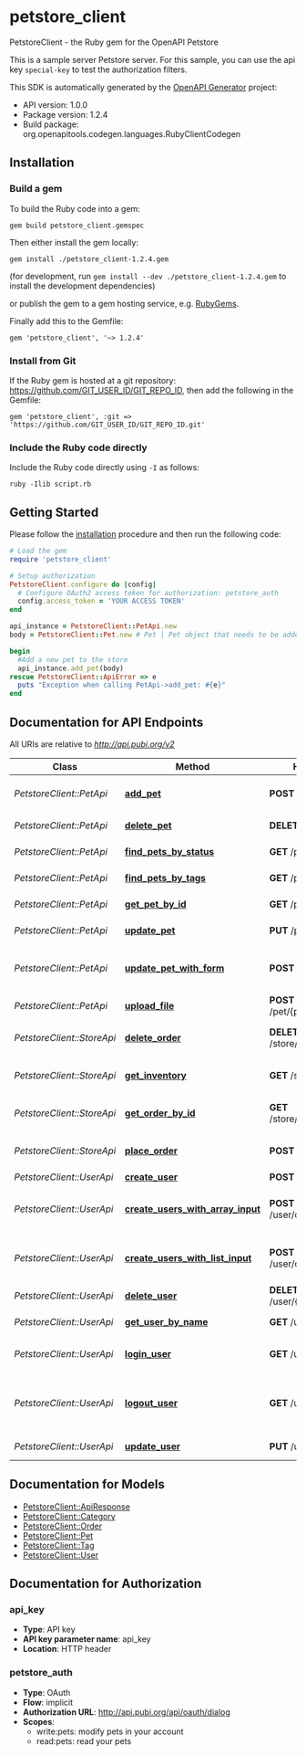# petstore_client

PetstoreClient - the Ruby gem for the OpenAPI Petstore

This is a sample server Petstore server. For this sample, you can use the api key `special-key` to test the authorization filters.

This SDK is automatically generated by the [OpenAPI Generator](https://openapi-generator.tech) project:

- API version: 1.0.0
- Package version: 1.2.4
- Build package: org.openapitools.codegen.languages.RubyClientCodegen

## Installation

### Build a gem

To build the Ruby code into a gem:

```shell
gem build petstore_client.gemspec
```

Then either install the gem locally:

```shell
gem install ./petstore_client-1.2.4.gem
```

(for development, run `gem install --dev ./petstore_client-1.2.4.gem` to install the development dependencies)

or publish the gem to a gem hosting service, e.g. [RubyGems](https://rubygems.org/).

Finally add this to the Gemfile:

    gem 'petstore_client', '~> 1.2.4'

### Install from Git

If the Ruby gem is hosted at a git repository: https://github.com/GIT_USER_ID/GIT_REPO_ID, then add the following in the Gemfile:

    gem 'petstore_client', :git => 'https://github.com/GIT_USER_ID/GIT_REPO_ID.git'

### Include the Ruby code directly

Include the Ruby code directly using `-I` as follows:

```shell
ruby -Ilib script.rb
```

## Getting Started

Please follow the [installation](#installation) procedure and then run the following code:

```ruby
# Load the gem
require 'petstore_client'

# Setup authorization
PetstoreClient.configure do |config|
  # Configure OAuth2 access token for authorization: petstore_auth
  config.access_token = 'YOUR ACCESS TOKEN'
end

api_instance = PetstoreClient::PetApi.new
body = PetstoreClient::Pet.new # Pet | Pet object that needs to be added to the store

begin
  #Add a new pet to the store
  api_instance.add_pet(body)
rescue PetstoreClient::ApiError => e
  puts "Exception when calling PetApi->add_pet: #{e}"
end

```

## Documentation for API Endpoints

All URIs are relative to *http://api.pubi.org/v2*

Class | Method | HTTP request | Description
------------ | ------------- | ------------- | -------------
*PetstoreClient::PetApi* | [**add_pet**](docs/PetApi.md#add_pet) | **POST** /pet | Add a new pet to the store
*PetstoreClient::PetApi* | [**delete_pet**](docs/PetApi.md#delete_pet) | **DELETE** /pet/{petId} | Deletes a pet
*PetstoreClient::PetApi* | [**find_pets_by_status**](docs/PetApi.md#find_pets_by_status) | **GET** /pet/findByStatus | Finds Pets by status
*PetstoreClient::PetApi* | [**find_pets_by_tags**](docs/PetApi.md#find_pets_by_tags) | **GET** /pet/findByTags | Finds Pets by tags
*PetstoreClient::PetApi* | [**get_pet_by_id**](docs/PetApi.md#get_pet_by_id) | **GET** /pet/{petId} | Find pet by ID
*PetstoreClient::PetApi* | [**update_pet**](docs/PetApi.md#update_pet) | **PUT** /pet | Update an existing pet
*PetstoreClient::PetApi* | [**update_pet_with_form**](docs/PetApi.md#update_pet_with_form) | **POST** /pet/{petId} | Updates a pet in the store with form data
*PetstoreClient::PetApi* | [**upload_file**](docs/PetApi.md#upload_file) | **POST** /pet/{petId}/uploadImage | uploads an image
*PetstoreClient::StoreApi* | [**delete_order**](docs/StoreApi.md#delete_order) | **DELETE** /store/order/{orderId} | Delete purchase order by ID
*PetstoreClient::StoreApi* | [**get_inventory**](docs/StoreApi.md#get_inventory) | **GET** /store/inventory | Returns pet inventories by status
*PetstoreClient::StoreApi* | [**get_order_by_id**](docs/StoreApi.md#get_order_by_id) | **GET** /store/order/{orderId} | Find purchase order by ID
*PetstoreClient::StoreApi* | [**place_order**](docs/StoreApi.md#place_order) | **POST** /store/order | Place an order for a pet
*PetstoreClient::UserApi* | [**create_user**](docs/UserApi.md#create_user) | **POST** /user | Create user
*PetstoreClient::UserApi* | [**create_users_with_array_input**](docs/UserApi.md#create_users_with_array_input) | **POST** /user/createWithArray | Creates list of users with given input array
*PetstoreClient::UserApi* | [**create_users_with_list_input**](docs/UserApi.md#create_users_with_list_input) | **POST** /user/createWithList | Creates list of users with given input array
*PetstoreClient::UserApi* | [**delete_user**](docs/UserApi.md#delete_user) | **DELETE** /user/{username} | Delete user
*PetstoreClient::UserApi* | [**get_user_by_name**](docs/UserApi.md#get_user_by_name) | **GET** /user/{username} | Get user by user name
*PetstoreClient::UserApi* | [**login_user**](docs/UserApi.md#login_user) | **GET** /user/login | Logs user into the system
*PetstoreClient::UserApi* | [**logout_user**](docs/UserApi.md#logout_user) | **GET** /user/logout | Logs out current logged in user session
*PetstoreClient::UserApi* | [**update_user**](docs/UserApi.md#update_user) | **PUT** /user/{username} | Updated user


## Documentation for Models

 - [PetstoreClient::ApiResponse](docs/ApiResponse.md)
 - [PetstoreClient::Category](docs/Category.md)
 - [PetstoreClient::Order](docs/Order.md)
 - [PetstoreClient::Pet](docs/Pet.md)
 - [PetstoreClient::Tag](docs/Tag.md)
 - [PetstoreClient::User](docs/User.md)


## Documentation for Authorization


### api_key


- **Type**: API key
- **API key parameter name**: api_key
- **Location**: HTTP header

### petstore_auth


- **Type**: OAuth
- **Flow**: implicit
- **Authorization URL**: http://api.pubi.org/api/oauth/dialog
- **Scopes**: 
  - write:pets: modify pets in your account
  - read:pets: read your pets


